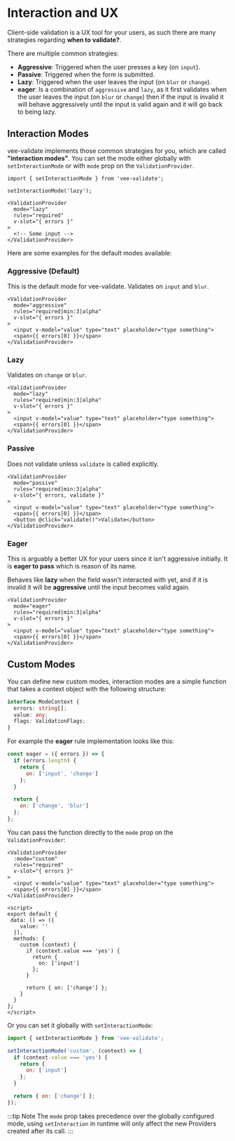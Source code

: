 # Interaction and UX

Client-side validation is a UX tool for your users, as such there are many strategies regarding **when to validate?**.

There are multiple common strategies:

- **Aggressive**: Triggered when the user presses a key (on `input`).
- **Passive**: Triggered when the form is submitted.
- **Lazy**: Triggered when the user leaves the input (on `blur` or `change`).
- **eager**: Is a combination of `aggressive` and `lazy`, as it first validates when the user leaves the input (on `blur` or `change`) then if the input is invalid it will behave aggressively until the input is valid again and it will go back to being lazy.

## Interaction Modes

vee-validate implements those common strategies for you, which are called **"interaction modes"**. You can set the mode either globally with `setInteractionMode` or with `mode` prop on the `ValidationProvider`.

```js{1,3}
import { setInteractionMode } from 'vee-validate';

setInteractionMode('lazy');
```

```vue{2}
<ValidationProvider
  mode="lazy"
  rules="required"
  v-slot="{ errors }"
>
  <!-- Some input -->
</ValidationProvider>
```

Here are some examples for the default modes available:

### Aggressive (Default)

This is the default mode for vee-validate. Validates on `input` and `blur`.

<RuleDemo rule="required|min:3|alpha" />

```vue{2}
<ValidationProvider
  mode="aggressive"
  rules="required|min:3|alpha"
  v-slot="{ errors }"
>
  <input v-model="value" type="text" placeholder="type something">
  <span>{{ errors[0] }}</span>
</ValidationProvider>
```

### Lazy

Validates on `change` or `blur`.

<RuleDemo rule="required|min:3|alpha" mode="lazy" />

```vue{2}
<ValidationProvider
  mode="lazy"
  rules="required|min:3|alpha"
  v-slot="{ errors }"
>
  <input v-model="value" type="text" placeholder="type something">
  <span>{{ errors[0] }}</span>
</ValidationProvider>
```

### Passive

Does not validate unless `validate` is called explicitly.

<RuleDemo rule="required|min:3|alpha" mode="passive" />

```vue{2}
<ValidationProvider
  mode="passive"
  rules="required|min:3|alpha"
  v-slot="{ errors, validate }"
>
  <input v-model="value" type="text" placeholder="type something">
  <span>{{ errors[0] }}</span>
  <button @click="validate()">Validate</button>
</ValidationProvider>
```

### Eager

This is arguably a better UX for your users since it isn't aggressive initially. It is **eager to pass** which is reason of its name.

Behaves like **lazy** when the field wasn't interacted with yet, and if it is invalid it will be **aggressive** until the input becomes valid again.

<RuleDemo rule="required|min:3|alpha" mode="eager" />

```vue{2}
<ValidationProvider
  mode="eager"
  rules="required|min:3|alpha"
  v-slot="{ errors }"
>
  <input v-model="value" type="text" placeholder="type something">
  <span>{{ errors[0] }}</span>
</ValidationProvider>
```

## Custom Modes

You can define new custom modes, interaction modes are a simple function that takes a context object with the following structure:

```ts
interface ModeContext {
  errors: string[];
  value: any;
  flags: ValidationFlags;
}
```

For example the **eager** rule implementation looks like this:

```js
const eager = ({ errors }) => {
  if (errors.length) {
    return {
      on: ['input', 'change']
    };
  }

  return {
    on: ['change', 'blur']
  };
};
```

You can pass the function directly to the `mode` prop on the `ValidationProvider`:

```vue{2,16-24}
<ValidationProvider
  :mode="custom"
  rules="required"
  v-slot="{ errors }"
>
  <input v-model="value" type="text" placeholder="type something">
  <span>{{ errors[0] }}</span>
</ValidationProvider>

<script>
export default {
 data: () => ({
    value: ''
  }),
  methods: {
    custom (context) {
      if (context.value === 'yes') {
        return {
          on: ['input']
        };
      }

      return { on: ['change'] };
    }
  }
};
</script>
```

Or you can set it globally with `setInteractionMode`:

```js
import { setInteractionMode } from 'vee-validate';

setInteractionMode('custom', (context) => {
  if (context.value === 'yes') {
    return {
      on: ['input']
    };
  }

  return { on: ['change'] };
});
```

:::tip Note
  The `mode` prop takes precedence over the globally configured mode, using `setInteraction` in runtime will only affect the new Providers created after its call.
:::
